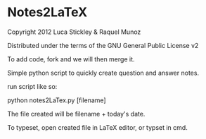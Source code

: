 Notes2LaTeX
===========

Copyright 2012 Luca Stickley & Raquel Munoz

Distributed under the terms of the GNU General Public License v2

To add code, fork and we will then merge it.



Simple python script to quickly create question and answer notes.


run script like so:

python notes2LaTex.py [filename]




The file created will be filename + today's date.

To typeset, open created file in LaTeX editor, or typset in cmd.


